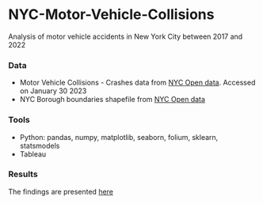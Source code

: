 # NYC-Motor-Vehicle-Collisions
Analysis of motor vehicle accidents in New York City between 2017 and 2022
### Data
* Motor Vehicle Collisions - Crashes data from [NYC Open data](https://data.cityofnewyork.us/Public-Safety/Motor-Vehicle-Collisions-Crashes/h9gi-nx95). Accessed on January 30 2023
* NYC Borough boundaries shapefile from [NYC Open data](https://data.cityofnewyork.us/City-Government/Borough-Boundaries/tqmj-j8zm)
### Tools
* Python: pandas, numpy, matplotlib, seaborn, folium, sklearn, statsmodels
* Tableau
### Results
The findings are presented [here](https://public.tableau.com/app/profile/fiyin4479/viz/NYCMotorVehicleCollisions_16778692020470/Collisions?publish=yes)

